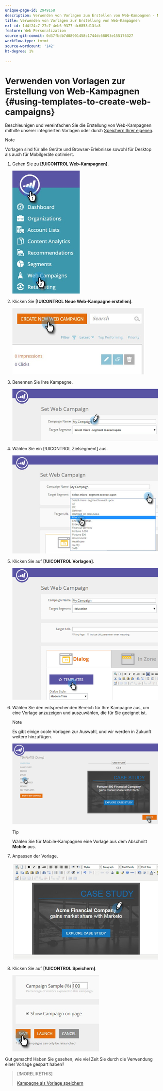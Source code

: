 ```yaml
---
unique-page-id: 2949168
description: Verwenden von Vorlagen zum Erstellen von Web-Kampagnen - Marketo-Dokumente - Produktdokumentation
title: Verwenden von Vorlagen zur Erstellung von Web-Kampagnen
exl-id: 1d4f24c7-27c7-4eb6-9377-dc6853d13fa3
feature: Web Personalization
source-git-commit: 0d37fbdb7d08901458c1744dc68893e155176327
workflow-type: tm+mt
source-wordcount: '142'
ht-degree: 1%

---
```


# Verwenden von Vorlagen zur Erstellung von Web-Kampagnen {#using-templates-to-create-web-campaigns}

Beschleunigen und vereinfachen Sie die Erstellung von Web-Kampagnen mithilfe unserer integrierten Vorlagen oder durch [Speichern Ihrer eigenen](save-your-campaign-as-a-template.md).

>[!NOTE]
>
>Vorlagen sind für alle Geräte und Browser-Erlebnisse sowohl für Desktop als auch für Mobilgeräte optimiert.

1. Gehen Sie zu **[!UICONTROL Web-Kampagnen]**.

   ![](assets/web-campaigns-hand.jpg)

1. Klicken Sie **[!UICONTROL Neue Web-Kampagne erstellen]**.

   ![](assets/create-new-web-campaign-create-hand.jpg)

1. Benennen Sie Ihre Kampagne.

   ![](assets/set-web-campaign-my-campaign-hand.jpg)

1. Wählen Sie ein [!UICONTROL Zielsegment] aus.

   ![](assets/set-web-campaign-education.jpg)

1. Klicken Sie auf **[!UICONTROL Vorlagen]**.

   ![](assets/templates.png)

1. Wählen Sie den entsprechenden Bereich für Ihre Kampagne aus, um eine Vorlage anzuzeigen und auszuwählen, die für Sie geeignet ist.

   >[!NOTE]
   >
   >Es gibt einige coole Vorlagen zur Auswahl, und wir werden in Zukunft weitere hinzufügen.

   ![](assets/select.png)

   >[!TIP]
   >
   >Wählen Sie für Mobile-Kampagnen eine Vorlage aus dem Abschnitt **Mobile** aus.

1. Anpassen der Vorlage.

   ![](assets/customize-template.jpg)

1. Klicken Sie auf **[!UICONTROL Speichern]**.

   ![](assets/click-save-hand.jpg)

Gut gemacht! Haben Sie gesehen, wie viel Zeit Sie durch die Verwendung einer Vorlage gespart haben?

>[!MORELIKETHIS]
>
>[Kampagne als Vorlage speichern](/help/marketo/product-docs/web-personalization/using-templates/save-your-campaign-as-a-template.md)
